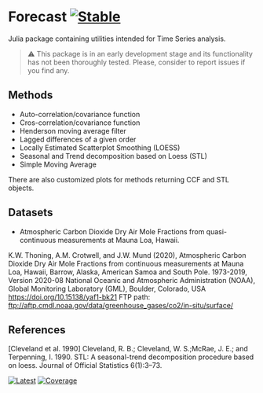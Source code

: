 # Forecast [![Stable](https://img.shields.io/badge/docs-stable-blue.svg)](https://viraltux.github.io/Forecast.jl/stable)

Julia package containing utilities intended for Time Series analysis.

> :warning: This package is in an early development stage and its functionality has not been thoroughly tested. Please, consider to report issues if you find any.

## Methods

* Auto-correlation/covariance function
* Cros-correlation/covariance function
* Henderson moving average filter
* Lagged differences of a given order
* Locally Estimated Scatterplot Smoothing (LOESS)
* Seasonal and Trend decomposition based on Loess (STL)
* Simple Moving Average

There are also customized plots for methods returning CCF and STL objects.

## Datasets

* Atmospheric Carbon Dioxide Dry Air Mole Fractions from quasi-continuous measurements at Mauna Loa, Hawaii.

K.W. Thoning, A.M. Crotwell, and J.W. Mund (2020), Atmospheric Carbon Dioxide Dry Air Mole Fractions from continuous measurements at Mauna Loa, Hawaii, Barrow, Alaska, American Samoa and South Pole. 1973-2019, Version 2020-08 National Oceanic and Atmospheric Administration (NOAA), Global Monitoring Laboratory (GML), Boulder, Colorado, USA https://doi.org/10.15138/yaf1-bk21 FTP path: ftp://aftp.cmdl.noaa.gov/data/greenhouse_gases/co2/in-situ/surface/

## References

[Cleveland et al. 1990]  Cleveland,  R.  B.;  Cleveland,  W.  S.;McRae, J. E.; and Terpenning, I.  1990.  STL: A seasonal-trend decomposition procedure based on loess. Journal of Official Statistics 6(1):3–73.

[![Latest](https://img.shields.io/badge/docs-latest-blue.svg)](https://viraltux.github.io/Forecast.jl/latest)
[![Coverage](https://codecov.io/gh/viraltux/Forecast.jl/branch/master/graph/badge.svg)](https://codecov.io/gh/viraltux/Forecast.jl)
